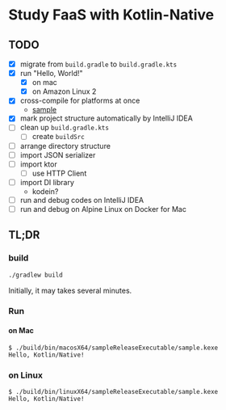 # Study FaaS with Kotlin-Native

## TODO
- [x] migrate from `build.gradle` to `build.gradle.kts`
- [x] run "Hello, World!"
  - [x] on mac
  - [x] on Amazon Linux 2
- [x] cross-compile for platforms at once
  - [sample][example to build at once]
- [x] mark project structure automatically by IntelliJ IDEA
- [ ] clean up `build.gradle.kts`
  - [ ] create `buildSrc`
- [ ] arrange directory structure
- [ ] import JSON serializer
- [ ] import ktor
  - [ ] use HTTP Client
- [ ] import DI library
  - kodein?
- [ ] run and debug codes on IntelliJ IDEA
- [ ] run and debug on Alpine Linux on Docker for Mac

[example to build at once]: https://github.com/JetBrains/kotlin/blob/1.3.20/libraries/tools/kotlin-gradle-plugin-integration-tests/src/test/resources/testProject/new-mpp-native-binaries/kotlin-dsl/build.gradle.kts

## TL;DR
### build
```sh
./gradlew build
```

Initially, it may takes several minutes.

### Run
#### on Mac
```console
$ ./build/bin/macosX64/sampleReleaseExecutable/sample.kexe
Hello, Kotlin/Native!
```

### on Linux
```
$ ./build/bin/linuxX64/sampleReleaseExecutable/sample.kexe
Hello, Kotlin/Native!
```

